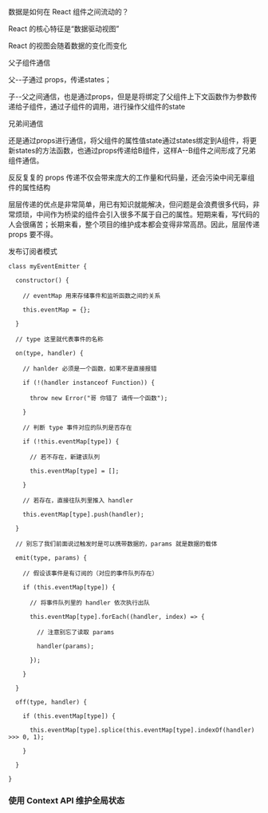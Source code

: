 数据是如何在 React 组件之间流动的？

React 的核心特征是“数据驱动视图”

React 的视图会随着数据的变化而变化

父子组件通信

父--子通过 props，传递states；

子--父之间通信，也是通过props，但是是将绑定了父组件上下文函数作为参数传递给子组件，通过子组件的调用，进行操作父组件的state

兄弟间通信

还是通过props进行通信，将父组件的属性值state通过states绑定到A组件，将更新states的方法函数，也通过props传递给B组件，这样A--B组件之间形成了兄弟组件通信。

反反复复的 props 传递不仅会带来庞大的工作量和代码量，还会污染中间无辜组件的属性结构

层层传递的优点是非常简单，用已有知识就能解决，但问题是会浪费很多代码，非常烦琐，中间作为桥梁的组件会引入很多不属于自己的属性。短期来看，写代码的人会很痛苦；长期来看，整个项目的维护成本都会变得非常高昂。因此，层层传递 props 要不得。



发布订阅者模式

```
class myEventEmitter {

  constructor() {

    // eventMap 用来存储事件和监听函数之间的关系

    this.eventMap = {};

  }

  // type 这里就代表事件的名称

  on(type, handler) {

    // hanlder 必须是一个函数，如果不是直接报错

    if (!(handler instanceof Function)) {

      throw new Error("哥 你错了 请传一个函数");

    }

    // 判断 type 事件对应的队列是否存在

    if (!this.eventMap[type]) {

      // 若不存在，新建该队列

      this.eventMap[type] = [];

    }

    // 若存在，直接往队列里推入 handler

    this.eventMap[type].push(handler);

  }

  // 别忘了我们前面说过触发时是可以携带数据的，params 就是数据的载体

  emit(type, params) {

    // 假设该事件是有订阅的（对应的事件队列存在）

    if (this.eventMap[type]) {

      // 将事件队列里的 handler 依次执行出队

      this.eventMap[type].forEach((handler, index) => {

        // 注意别忘了读取 params

        handler(params);

      });

    }

  }

  off(type, handler) {

    if (this.eventMap[type]) {

      this.eventMap[type].splice(this.eventMap[type].indexOf(handler) >>> 0, 1);

    }

  }

}

```

### 使用 Context API 维护全局状态